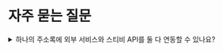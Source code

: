 # 자주 묻는 질문

<details>

<summary>하나의 주소록에 외부 서비스와 스티비 API를 둘 다 연동할 수 있나요?</summary>

**카페24, 고도몰, 식스샵, 도너스와 같은 외부 서비스와 연동한 주소록에는 '주소록 API'나 '자동 이메일 API'를 사용해 직접 연동하는 것은 불가합니다.**&#x20;

외부 서비스와 연동을 했다면 연동을 한 경우에만 사용할 수 있는 '주요 기능'을 활용해 보시는 것을 추천드립니다.

</details>
